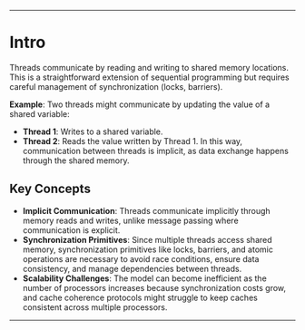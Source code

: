 ***
# Intro

Threads communicate by reading and writing to shared memory locations. This is a straightforward extension of sequential programming but requires careful management of synchronization (locks, barriers).

**Example**:
Two threads might communicate by updating the value of a shared variable:
- **Thread 1**: Writes to a shared variable.
- **Thread 2**: Reads the value written by Thread 1.
In this way, communication between threads is implicit, as data exchange happens through the shared memory.
## Key Concepts

- **Implicit Communication**: Threads communicate implicitly through memory reads and writes, unlike message passing where communication is explicit.
- **Synchronization Primitives**: Since multiple threads access shared memory, synchronization primitives like locks, barriers, and atomic operations are necessary to avoid race conditions, ensure data consistency, and manage dependencies between threads.
- **Scalability Challenges**: The model can become inefficient as the number of processors increases because synchronization costs grow, and cache coherence protocols might struggle to keep caches consistent across multiple processors.
***
# 